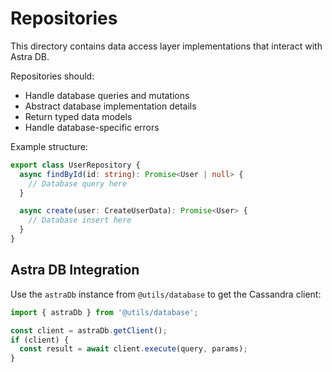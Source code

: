 # Repositories

This directory contains data access layer implementations that interact with Astra DB.

Repositories should:

- Handle database queries and mutations
- Abstract database implementation details
- Return typed data models
- Handle database-specific errors

Example structure:

```typescript
export class UserRepository {
  async findById(id: string): Promise<User | null> {
    // Database query here
  }

  async create(user: CreateUserData): Promise<User> {
    // Database insert here
  }
}
```

## Astra DB Integration

Use the `astraDb` instance from `@utils/database` to get the Cassandra client:

```typescript
import { astraDb } from '@utils/database';

const client = astraDb.getClient();
if (client) {
  const result = await client.execute(query, params);
}
```
